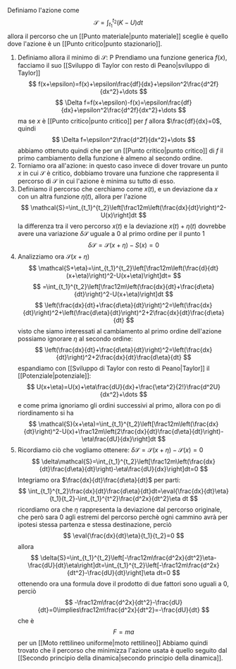 Definiamo l'azione come
$$
\mathcal{S}=\int_{t_1}^{t_2}(K-U)dt
$$
allora il percorso che un [[Punto materiale|punto materiale]] sceglie è quello dove l'azione è un [[Punto critico|punto stazionario]].
1. Definiamo allora il minimo di $\mathcal{S}$: P
Prendiamo una funzione generica $f(x)$, facciamo il suo [[Sviluppo di Taylor con resto di Peano|sviluppo di Taylor]]
$$
f(x+\epsilon)=f(x)+\epsilon\frac{df}{dx}+\epsilon^2\frac{d^2f}{dx^2}+\dots
$$
$$
\Delta f=f(x+\epsilon)-f(x)=\epsilon\frac{df}{dx}+\epsilon^2\frac{d^2f}{dx^2}+\dots
$$
ma se $x$ è [[Punto critico|punto critico]] per $f$ allora $\frac{df}{dx}=0$, quindi
$$
\Delta f=\epsilon^2\frac{d^2f}{dx^2}+\dots
$$
abbiamo ottenuto quindi che per un [[Punto critico|punto critico]] di $f$ il primo cambiamento della funzione è almeno al secondo ordine.
2. Torniamo ora all'azione: in questo caso invece di dover trovare un punto $x$ in cui $\mathcal{S}$ è critico, dobbiamo trovare una funzione che rappresenta il percorso di $\mathcal{S}$ in cui l'azione è minima su tutto di esso.
3. Definiamo il percorso che cerchiamo come $x(t)$, e un deviazione da $x$ con un altra funzione $\eta(t)$, allora per l'azione
$$
\mathcal{S}=\int_{t_1}^{t_2}\left[\frac12m\left(\frac{dx}{dt}\right)^2-U(x)\right]dt
$$
la differenza tra il vero percorso $x(t)$ e la deviazione $x(t)+\eta(t)$ dovrebbe avere una variazione $\delta\mathcal{S}$ uguale a $0$ al primo ordine per il punto $1$
$$
\delta\mathcal{S}=\mathcal{S}(x+\eta)-S(x)=0
$$
4. Analizziamo ora $\mathcal{S}(x+\eta)$
$$
\mathcal{S+\eta}=\int_{t_1}^{t_2}\left[\frac12m\left(\frac{d}{dt}(x+\eta)\right)^2-U(x+\eta)\right]dt=
$$
$$
=\int_{t_1}^{t_2}\left[\frac12m\left(\frac{dx}{dt}+\frac{d\eta}{dt}\right)^2-U(x+\eta)\right]dt
$$
$$
\left(\frac{dx}{dt}+\frac{d\eta}{dt}\right)^2=\left(\frac{dx}{dt}\right)^2+\left(\frac{d\eta}{dt}\right)^2+2\frac{dx}{dt}\frac{d\eta}{dt}
$$
visto che siamo interessati al cambiamento al primo ordine dell'azione possiamo ignorare $\eta$ al secondo ordine:
$$
\left(\frac{dx}{dt}+\frac{d\eta}{dt}\right)^2=\left(\frac{dx}{dt}\right)^2+2\frac{dx}{dt}\frac{d\eta}{dt}
$$
espandiamo con [[Sviluppo di Taylor con resto di Peano|Taylor]] il [[Potenziale|potenziale]]:
$$
U(x+\eta)=U(x)+\eta\frac{dU}{dx}+\frac{\eta^2}{2!}\frac{d^2U}{dx^2}+\dots
$$
e come prima ignoriamo gli ordini successivi al primo, allora con po di riordinamento si ha
$$
\mathcal{S}(x+\eta)=\int_{t_1}^{t_2}\left[\frac12m\left(\frac{dx}{dt}\right)^2-U(x)+\frac12m\left(2\frac{dx}{dt}\frac{d\eta}{dt}\right)-\eta\frac{dU}{dx}\right]dt
$$
5. Ricordiamo ciò che vogliamo ottenere: $\delta\mathcal{S}=\mathcal{S}(x+\eta)-\mathcal{S}(x)=0$
$$
\delta\mathcal{S}=\int_{t_1}^{t_2}\left[\frac12m\left(\frac{dx}{dt}\frac{d\eta}{dt}\right)-\eta\frac{dU}{dx}\right]dt=0
$$
Integriamo ora $\frac{dx}{dt}\frac{d\eta}{dt}$ per parti:
$$
\int_{t_1}^{t_2}\frac{dx}{dt}\frac{d\eta}{dt}dt=\eval{\frac{dx}{dt}\eta}{t_1}{t_2}-\int_{t_1}^{t^2}\frac{d^2x}{dt^2}\eta dt
$$
ricordiamo ora che $\eta$ rappresenta la deviazione dal percorso originale, che però sara $0$ agli estremi del percorso perchè ogni cammino avrà per ipotesi stessa partenza e stessa destinazione, perciò
$$
\eval{\frac{dx}{dt}\eta}{t_1}{t_2}=0
$$
allora 
$$
\delta{S}=\int_{t_1}^{t_2}\left[-\frac12m\frac{d^2x}{dt^2}\eta-\frac{dU}{dt}\eta\right]dt=\int_{t_1}^{t_2}\left[-\frac12m\frac{d^2x}{dt^2}-\frac{dU}{dt}\right]\eta dt=0
$$
ottenendo ora una formula dove il prodotto di due fattori sono uguali a $0$, perciò
$$
-\frac12m\frac{d^2x}{dt^2}-\frac{dU}{dt}=0\implies\frac12m\frac{d^2x}{dt^2}=-\frac{dU}{dt}
$$
che è
$$
F=ma
$$
per un [[Moto rettilineo uniforme|moto rettilineo]]
Abbiamo quindi trovato che il percorso che minimizza l'azione usata è quello seguito dal [[Secondo principio della dinamica|secondo principio della dinamica]].